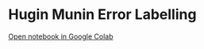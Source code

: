 # Hugin Munin Error Labelling

[Open notebook in Google Colab](https://colab.research.google.com/github/Sprakbanken/hugin-munin-error-labelling/blob/main/notebooks/diff-viewer.ipynb)
